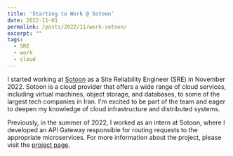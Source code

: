 ```yaml
---
title: 'Starting to Work @ Sotoon'
date: 2022-11-01
permalink: /posts/2022/11/work-sotoon/
excerpt: ""
tags:
  - SRE
  - work
  - cloud
---
```


I started working at [Sotoon](https://sotoon.ir) as a Site Reliability Engineer (SRE) in November 2022. Sotoon is a cloud provider that offers a wide range of cloud services, including virtual machines, object storage, and databases, to some of the largest tech companies in Iran. I'm excited to be part of the team and eager to deepen my knowledge of cloud infrastructure and distributed systems.

Previously, in the summer of 2022, I worked as an intern at Sotoon, where I developed an API Gateway responsible for routing requests to the appropriate microservices. For more information about the project, please visit the [project page](/projects/gateway/).
